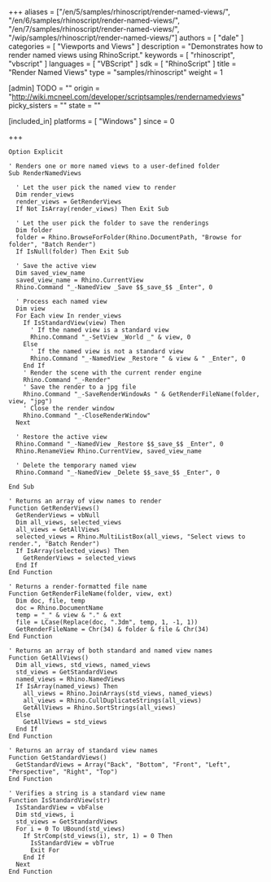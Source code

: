 +++
aliases = ["/en/5/samples/rhinoscript/render-named-views/", "/en/6/samples/rhinoscript/render-named-views/", "/en/7/samples/rhinoscript/render-named-views/", "/wip/samples/rhinoscript/render-named-views/"]
authors = [ "dale" ]
categories = [ "Viewports and Views" ]
description = "Demonstrates how to render named views using RhinoScript."
keywords = [ "rhinoscript", "vbscript" ]
languages = [ "VBScript" ]
sdk = [ "RhinoScript" ]
title = "Render Named Views"
type = "samples/rhinoscript"
weight = 1

[admin]
TODO = ""
origin = "http://wiki.mcneel.com/developer/scriptsamples/rendernamedviews"
picky_sisters = ""
state = ""

[included_in]
platforms = [ "Windows" ]
since = 0

+++

```vbnet
Option Explicit

' Renders one or more named views to a user-defined folder
Sub RenderNamedViews

  ' Let the user pick the named view to render
  Dim render_views
  render_views = GetRenderViews
  If Not IsArray(render_views) Then Exit Sub

  ' Let the user pick the folder to save the renderings  
  Dim folder  
  folder = Rhino.BrowseForFolder(Rhino.DocumentPath, "Browse for folder", "Batch Render")
  If IsNull(folder) Then Exit Sub

  ' Save the active view
  Dim saved_view_name
  saved_view_name = Rhino.CurrentView
  Rhino.Command "_-NamedView _Save $$_save_$$ _Enter", 0

  ' Process each named view
  Dim view
  For Each view In render_views
    If IsStandardView(view) Then
      ' If the named view is a standard view
      Rhino.Command "_-SetView _World _" & view, 0
    Else
      ' If the named view is not a standard view
      Rhino.Command "_-NamedView _Restore " & view & " _Enter", 0
    End If
    ' Render the scene with the current render engine
    Rhino.Command "_-Render"
    ' Save the render to a jpg file
    Rhino.Command "_-SaveRenderWindowAs " & GetRenderFileName(folder, view, "jpg")
    ' Close the render window
    Rhino.Command "_-CloseRenderWindow"    
  Next

  ' Restore the active view
  Rhino.Command "_-NamedView _Restore $$_save_$$ _Enter", 0
  Rhino.RenameView Rhino.CurrentView, saved_view_name

  ' Delete the temporary named view
  Rhino.Command "_-NamedView _Delete $$_save_$$ _Enter", 0

End Sub

' Returns an array of view names to render
Function GetRenderViews()
  GetRenderViews = vbNull  
  Dim all_views, selected_views
  all_views = GetAllViews
  selected_views = Rhino.MultiListBox(all_views, "Select views to render.", "Batch Render")
  If IsArray(selected_views) Then
    GetRenderViews = selected_views
  End If
End Function

' Returns a render-formatted file name
Function GetRenderFileName(folder, view, ext)
  Dim doc, file, temp
  doc = Rhino.DocumentName
  temp = "_" & view & "." & ext
  file = LCase(Replace(doc, ".3dm", temp, 1, -1, 1))
  GetRenderFileName = Chr(34) & folder & file & Chr(34)
End Function

' Returns an array of both standard and named view names
Function GetAllViews()
  Dim all_views, std_views, named_views
  std_views = GetStandardViews
  named_views = Rhino.NamedViews
  If IsArray(named_views) Then
    all_views = Rhino.JoinArrays(std_views, named_views)
    all_views = Rhino.CullDuplicateStrings(all_views)
    GetAllViews = Rhino.SortStrings(all_views)
  Else
    GetAllViews = std_views
  End If
End Function

' Returns an array of standard view names
Function GetStandardViews()
  GetStandardViews = Array("Back", "Bottom", "Front", "Left", "Perspective", "Right", "Top")
End Function

' Verifies a string is a standard view name
Function IsStandardView(str)
  IsStandardView = vbFalse
  Dim std_views, i
  std_views = GetStandardViews
  For i = 0 To UBound(std_views)
    If StrComp(std_views(i), str, 1) = 0 Then
      IsStandardView = vbTrue
      Exit For
    End If
  Next
End Function
```
